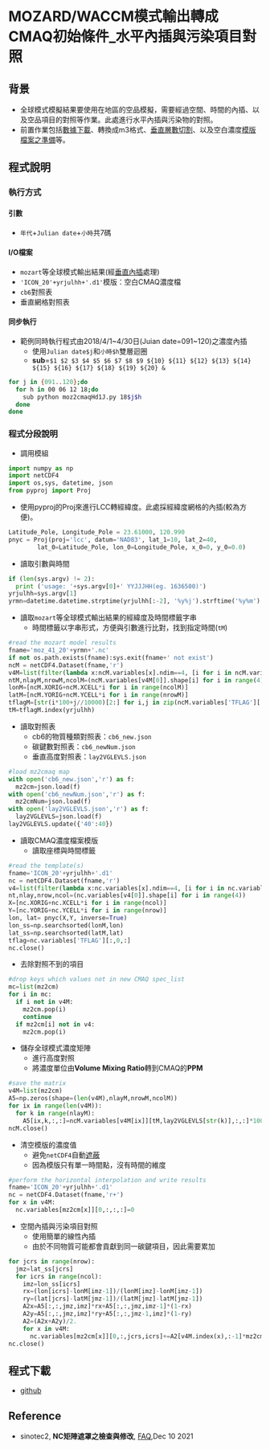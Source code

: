 # MOZARD/WACCM模式輸出轉成CMAQ初始條件_水平內插與污染項目對照

## 背景
- 全球模式模擬結果要使用在地區的空品模擬，需要經過空間、時間的內插、以及空品項目的對照等作業。此處進行水平內插與污染物的對照。
- 前置作業包括[數據下載](https://sinotec2.github.io/Focus-on-Air-Quality/AQana/GAQuality)、轉換成m3格式、[垂直層數切割](https://sinotec2.github.io/Focus-on-Air-Quality/GridModels/BCON/moz2cmaqV/)、以及空白濃度[模版檔案之準備]()等。

## 程式說明

### 執行方式

#### 引數
- `年代`+`Julian date`+`小時`共7碼

#### I/O檔案
- `mozart`等全球模式輸出結果(經[垂直內插](https://sinotec2.github.io/Focus-on-Air-Quality/GridModels/BCON/moz2cmaqV/)處理)
- `'ICON_20'+yrjulhh+'.d1'`模版：空白CMAQ濃度檔
- `cb6`對照表
- 垂直網格對照表

#### 同步執行
- 範例同時執行程式由2018/4/1~4/30日(Juian date=091\~120)之濃度內插
  - 使用`Julian date$j`和`小時$h`雙層迴圈
  - **sub**=`$1 $2 $3 $4 $5 $6 $7 $8 $9 ${10} ${11} ${12} ${13} ${14} ${15} ${16} ${17} ${18} ${19} ${20} &`

```bash
for j in {091..120};do 
  for h in 00 06 12 18;do 
    sub python moz2cmaqHd1J.py 18$j$h
  done
done
```

### 程式分段說明
- 調用模組

```python
import numpy as np
import netCDF4
import os,sys, datetime, json
from pyproj import Proj
```
- 使用pyproj的Proj來進行LCC轉經緯度。此處採經緯度網格的內插(較為方便)。

```python
Latitude_Pole, Longitude_Pole = 23.61000, 120.990
pnyc = Proj(proj='lcc', datum='NAD83', lat_1=10, lat_2=40, 
		lat_0=Latitude_Pole, lon_0=Longitude_Pole, x_0=0, y_0=0.0)
```
- 讀取引數與時間

```python
if (len(sys.argv) != 2):
  print ('usage: '+sys.argv[0]+' YYJJJHH(eg. 1636500)')
yrjulhh=sys.argv[1]
yrmn=datetime.datetime.strptime(yrjulhh[:-2], '%y%j').strftime('%y%m')
```
- 讀取`mozart`等全球模式輸出結果的經緯度及時間標籤字串
  - 時間標籤以字串形式，方便與引數進行比對，找到指定時間(`tM`)

```python
#read the mozart model results
fname='moz_41_20'+yrmn+'.nc'
if not os.path.exists(fname):sys.exit(fname+' not exist')
ncM = netCDF4.Dataset(fname,'r')
v4M=list(filter(lambda x:ncM.variables[x].ndim==4, [i for i in ncM.variables]))
ntM,nlayM,nrowM,ncolM=(ncM.variables[v4M[0]].shape[i] for i in range(4))
lonM=[ncM.XORIG+ncM.XCELL*i for i in range(ncolM)]
latM=[ncM.YORIG+ncM.YCELL*i for i in range(nrowM)]
tflagM=[str(i*100+j//10000)[2:] for i,j in zip(ncM.variables['TFLAG'][:,0,0],ncM.variables['TFLAG'][:,0,1])]
tM=tflagM.index(yrjulhh)
```
- 讀取對照表
  - cb6的物質種類對照表：`cb6_new.json`
  - 碳鍵數對照表：`cb6_newNum.json`
  - 垂直高度對照表：`lay2VGLEVLS.json`

```python
#load mz2cmaq map
with open('cb6_new.json','r') as f:
  mz2cm=json.load(f)
with open('cb6_newNum.json','r') as f:
  mz2cmNum=json.load(f)
with open('lay2VGLEVLS.json','r') as f:
  lay2VGLEVLS=json.load(f)
lay2VGLEVLS.update({'40':40})
```
- 讀取CMAQ濃度檔案模版
  - 讀取座標與時間標籤

```python
#read the template(s)
fname='ICON_20'+yrjulhh+'.d1'
nc = netCDF4.Dataset(fname,'r')
v4=list(filter(lambda x:nc.variables[x].ndim==4, [i for i in nc.variables]))
nt,nlay,nrow,ncol=(nc.variables[v4[0]].shape[i] for i in range(4))
X=[nc.XORIG+nc.XCELL*i for i in range(ncol)]
Y=[nc.YORIG+nc.YCELL*i for i in range(nrow)]
lon, lat= pnyc(X,Y, inverse=True)
lon_ss=np.searchsorted(lonM,lon)
lat_ss=np.searchsorted(latM,lat)
tflag=nc.variables['TFLAG'][:,0,:]
nc.close()
```
- 去除對照不到的項目

```python
#drop keys which values not in new CMAQ spec_list
mc=list(mz2cm)
for i in mc:
  if i not in v4M:
    mz2cm.pop(i)
    continue
  if mz2cm[i] not in v4:
    mz2cm.pop(i)
```
- 儲存全球模式濃度矩陣
  - 進行高度對照
  - 將濃度單位由**Volume Mixing Ratio**轉到CMAQ的**PPM**

```python
#save the matrix
v4M=list(mz2cm)
A5=np.zeros(shape=(len(v4M),nlayM,nrowM,ncolM))
for ix in range(len(v4M)):
  for k in range(nlayM):
    A5[ix,k,:,:]=ncM.variables[v4M[ix]][tM,lay2VGLEVLS[str(k)],:,:]*1000.*1000. #Volume Mixing Ratio to PPM
ncM.close()
```
- 清空模版的濃度值
  - 避免`netCDF4`自動[遮蔽](https://sinotec2.github.io/Focus-on-Air-Quality/utilities/netCDF/masked/)
  - 因為模版只有單一時間點，沒有時間的維度

```python
#perform the horizontal interpolation and write results
fname='ICON_20'+yrjulhh+'.d1'
nc = netCDF4.Dataset(fname,'r+')
for x in v4M:
  nc.variables[mz2cm[x]][0,:,:,:]=0
```
- 空間內插與污染項目對照
  - 使用簡單的線性內插
  - 由於不同物質可能都會貢獻到同一碳鍵項目，因此需要累加

```python
for jcrs in range(nrow):
  jmz=lat_ss[jcrs]
  for icrs in range(ncol):
    imz=lon_ss[icrs]
    rx=(lon[icrs]-lonM[imz-1])/(lonM[imz]-lonM[imz-1])
    ry=(lat[jcrs]-latM[jmz-1])/(latM[jmz]-latM[jmz-1])
    A2x=A5[:,:,jmz,imz]*rx+A5[:,:,jmz,imz-1]*(1-rx)
    A2y=A5[:,:,jmz,imz]*ry+A5[:,:,jmz-1,imz]*(1-ry)
    A2=(A2x+A2y)/2.
    for x in v4M:
      nc.variables[mz2cm[x]][0,:,jcrs,icrs]+=A2[v4M.index(x),:-1]*mz2cmNum[x]
nc.close()
```

## 程式下載
- [github](https://github.com/sinotec2/cmaq_relatives/blob/master/moz2cmaqHd1J.py)

## Reference
- sinotec2, **NC矩陣遮罩之檢查與修改**, [FAQ](https://sinotec2.github.io/Focus-on-Air-Quality/utilities/netCDF/masked/),Dec 10 2021